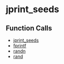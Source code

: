 # jprint_seeds

## Function Calls
- [jprint_seeds](jprint_seeds.md)
- [fprintf](CSD/kCSD/ica/kCsd1D_ICA/STICA_UTIL/fprintf.md)
- [randn](CSD/kCSD/ica/kCsd1D_ICA/STICA_UTIL/randn.md)
- [rand](CSD/kCSD/ica/kCsd1D_ICA/STICA_UTIL/rand.md)
